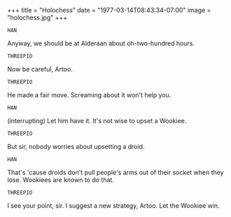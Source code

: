 +++
title = "Holochess"
date = "1977-03-14T08:43:34-07:00"
image = "holochess.jpg"
+++

`HAN`

Anyway, we should be at Alderaan about oh-two-hundred hours.

`THREEPIO`

 Now be careful, Artoo.

`THREEPIO`

 He made a fair move. Screaming about it won't help you.

`HAN`

 (interrupting) Let him have it. It's not wise to upset a Wookiee.

`THREEPIO`

 But sir, nobody worries about upsetting a droid.

`HAN`

 That's 'cause droids don't pull people's arms out of their socket when they lose. Wookiees are known to do that.

`THREEPIO`

 I see your point, sir. I suggest a new strategy, Artoo. Let the Wookiee win.
